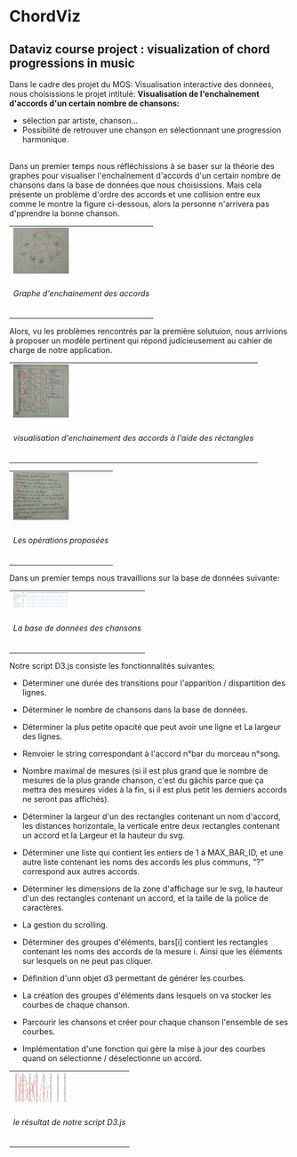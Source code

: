 # ChordViz
## Dataviz course project : visualization of chord progressions in music
Dans le cadre des projet du MOS: Visualisation interactive des données, nous choisissions le projet intitulé: __Visualisation de l'enchaînement d'accords d'un certain nombre de chansons:__
* sélection par artiste, chanson...
* Possibilité de retrouver une chanson en sélectionnant une progression harmonique.
</br>
Dans un premier temps nous réfléchissions à se baser sur la théorie des graphes pour visualiser l'enchaînement d'accords d'un certain nombre de chansons dans la base de données que nous choisissions. Mais cela présente un problème d'ordre des accords et une collision  entre eux comme le montre la figure ci-dessous, alors la personne n'arrivera pas d'pprendre la bonne chanson.
<table border="0">
  <tr>
    <td>
      <img src="11.JPG" style="width: 100px;">
    </td>
  </tr>
  <tr>
    <td align="center">
      <h6> Graphe d'enchainement des accords </h6>
    </td>
  </tr>
</table>

Alors, vu les problèmes rencontrés par la première solutuion, nous arrivions à proposer un modèle pertinent qui répond judicieusement au cahier de charge de notre application.
<table border="0">
  <tr>
    <td>
      <img src="33.JPG" style="width: 100px;">
    </td>
  </tr>
  <tr>
    <td align="center">
      <h6> visualisation d'enchainement des accords à l'aide des réctangles </h6>
    </td>
  </tr>
</table>

<table border="0">
  <tr>
    <td>
      <img src="22.JPG" style="width: 100px;">
    </td>
  </tr>
  <tr>
    <td align="center">
      <h6> Les opérations proposées </h6>
    </td>
  </tr>
</table>
Dans un premier temps nous travaillions sur la base de données suivante:
<table border="0">
  <tr>
    <td>
      <img src="DB.JPG" style="width: 100px;">
    </td>
  </tr>
  <tr>
    <td align="center">
      <h6> La base de données des chansons </h6>
    </td>
  </tr>
</table>
Notre script D3.js consiste les fonctionnalités suivantes:

- Déterminer une durée des transitions pour l'apparition / dispartition des lignes.

- Déterminer le nombre de chansons dans la base de données.

- Déterminer la plus petite opacité que peut avoir une ligne et La largeur des lignes.

- Renvoier le string correspondant à l'accord n°bar du morceau n°song.

- Nombre maximal de mesures (si il est plus grand que le nombre de mesures de la plus grande chanson, c'est du gâchis parce que ça mettra des mesures vides à la fin, si il est plus petit les derniers accords ne seront pas affichés).

- Déterminer la largeur d'un des rectangles contenant un nom d'accord, les distances horizontale, la verticale entre deux rectangles contenant un accord et la Largeur et la hauteur du svg.

- Déterminer une liste qui contient les entiers de 1 à MAX_BAR_ID, et une autre liste contenant les noms des accords les plus communs, "?" correspond aux autres accords.

- Déterminer les dimensions de la zone d'affichage sur le svg, la hauteur d'un des rectangles contenant un accord, et la taille de la police de caractères.

- La gestion du scrolling.

- Déterminer des groupes d'éléments, bars[i] contient les rectangles contenant les noms des accords de la mesure i. Ainsi que les éléments sur lesquels on ne peut pas cliquer.

- Définition d'unn objet d3 permettant de générer les courbes.

- La création des groupes d'éléments dans lesquels on va stocker les courbes de chaque chanson.

- Parcourir les chansons et créer pour chaque chanson l'ensemble de ses courbes.

- Implémentation d'une fonction qui gère la mise à jour des courbes quand on sélectionne / déselectionne un accord.

<table border="0">
  <tr>
    <td>
      <img src="chord progressions.JPG" style="width: 100px;">
    </td>
  </tr>
  <tr>
    <td align="center">
      <h6> le résultat de notre script D3.js </h6>
    </td>
  </tr>
</table>

